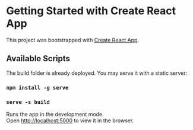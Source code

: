 # Getting Started with Create React App

This project was bootstrapped with [Create React App](https://github.com/facebook/create-react-app).

## Available Scripts

The build folder is already deployed.
You may serve it with a static server:

### `npm install -g serve`

### `serve -s build`

Runs the app in the development mode.\
Open [http://localhost:5000](http://localhost:5000) to view it in the browser.
